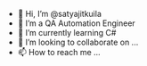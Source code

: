 - 👋 Hi, I’m @satyajitkuila
- 👀 I’m a QA Automation Engineer
- 🌱 I’m currently learning C#
- 💞️ I’m looking to collaborate on ...
- 📫 How to reach me ...

<!---
satyajitkuila/satyajitkuila is a ✨ special ✨ repository because its `README.md` (this file) appears on your GitHub profile.
You can click the Preview link to take a look at your changes.
--->
